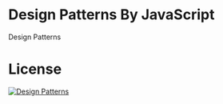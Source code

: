 # Design Patterns By JavaScript
Design Patterns
# License

[![Design Patterns](https://hashnode.com/post/design-patterns-by-javascript-cl1q67vz802vq7xnv4ljf150v "Design Patterns")](https://hashnode.com/post/design-patterns-by-javascript-cl1q67vz802vq7xnv4ljf150v)
